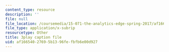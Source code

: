 ```yaml
---
content_type: resource
description: ''
file: null
file_location: /coursemedia/15-071-the-analytics-edge-spring-2017/af16654027695b1396fefbfb6e00d927_QDzTeo6n0Q8.vtt
file_type: application/x-subrip
resourcetype: Other
title: 3play caption file
uid: af166540-2769-5b13-96fe-fbfb6e00d927
---
```

